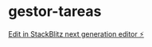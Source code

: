 # gestor-tareas

[Edit in StackBlitz next generation editor ⚡️](https://stackblitz.com/~/github.com/ignacionoriega018/gestor-tareas)